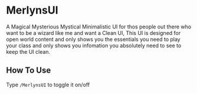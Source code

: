 # MerlynsUI

A Magical Mysterious Mystical Minimalistic UI for thos people out there who want to be a wizard like me and want a Clean UI, This UI is designed for open world content and only shows you the essentials you need to play your class and only shows you infomation you absolutely need to see to keep the UI clean.

## How To Use

Type `/MerlynsUI` to toggle it on/off

